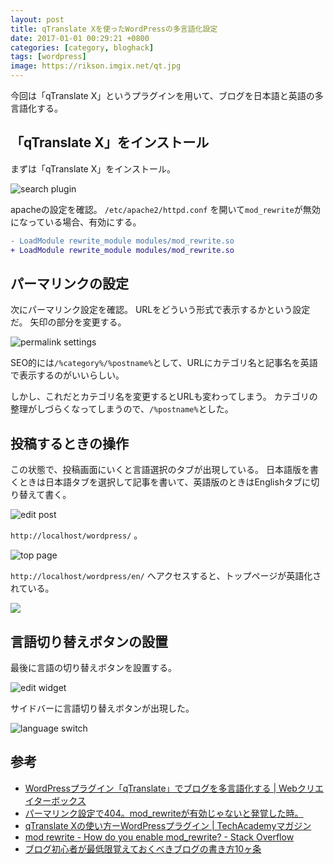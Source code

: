 ```yaml
---
layout: post
title: qTranslate Xを使ったWordPressの多言語化設定
date: 2017-01-01 00:29:21 +0800
categories: [category, bloghack]
tags: [wordpress]
image: https://rikson.imgix.net/qt.jpg
---
```

今回は「qTranslate X」というプラグインを用いて、ブログを日本語と英語の多言語化する。

## 「qTranslate X」をインストール

まずは「qTranslate X」をインストール。

![search plugin](https://rikson.imgix.net/AF8E7AEC-D815-4BC6-AC1B-BE18DB36C00E-1024x644.png)

apacheの設定を確認。
`/etc/apache2/httpd.conf` を開いて`mod_rewrite`が無効になっている場合、有効にする。

```diff
- LoadModule rewrite_module modules/mod_rewrite.so
+ LoadModule rewrite_module modules/mod_rewrite.so
```

## パーマリンクの設定

次にパーマリンク設定を確認。
URLをどういう形式で表示するかという設定だ。
矢印の部分を変更する。

![permalink settings](https://rikson.imgix.net/F1563202-A615-4CB6-9241-E88FB1404D57-1024x594.png)

SEO的には`/%category%/%postname%`として、URLにカテゴリ名と記事名を英語で表示するのがいいらしい。

しかし、これだとカテゴリ名を変更するとURLも変わってしまう。
カテゴリの整理がしづらくなってしまうので、`/%postname%`とした。

## 投稿するときの操作

この状態で、投稿画面にいくと言語選択のタブが出現している。
日本語版を書くときは日本語タブを選択して記事を書いて、英語版のときはEnglishタブに切り替えて書く。

![edit post](https://rikson.imgix.net/16DE5DB9-1F76-4F30-A489-8FF709FFE5B2-1024x560.png)

`http://localhost/wordpress/` 。

![top page](https://rikson.imgix.net/E8330FB1-649E-413C-A2B0-983DE5D9706A-1024x688.png)

`http://localhost/wordpress/en/` へアクセスすると、トップページが英語化されている。

![](https://rikson.imgix.net/48D18809-AD51-4EE9-8177-277AD3D8F414-1024x661.png)

## 言語切り替えボタンの設置

最後に言語の切り替えボタンを設置する。

![edit widget](https://rikson.imgix.net/2EF8707F-4797-429B-9A1E-FE1AB1CB97A7-1024x582.png)

サイドバーに言語切り替えボタンが出現した。

![language switch](https://rikson.imgix.net/6E6DFD5C-1E66-46DA-AA2B-87DB67BAE0A4-1024x562.png)

## 参考

- [WordPressプラグイン「qTranslate」でブログを多言語化する \| Webクリエイターボックス](http://www.webcreatorbox.com/tech/qtranslate-multilingual-wordpress-plugin/)
- [パーマリンク設定で404。mod_rewriteが有効じゃないと発覚した時。](https://cquery.net/modrewrite_parmlink_404.html)
- [qTranslate Xの使い方ーWordPressプラグイン \| TechAcademyマガジン](https://techacademy.jp/magazine/8034)
- [mod rewrite - How do you enable mod_rewrite? - Stack Overflow](http://stackoverflow.com/questions/3131236/how-do-you-enable-mod-rewrite)
- [ブログ初心者が最低限覚えておくべきブログの書き方10ヶ条](https://naifix.com/blog-beginner/#URL)

